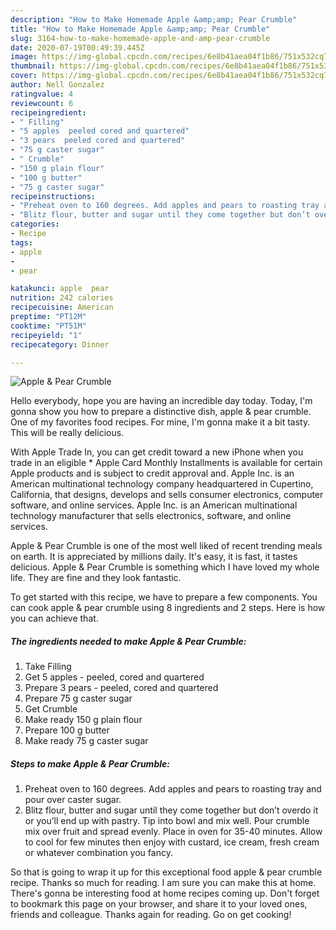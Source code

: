```yaml
---
description: "How to Make Homemade Apple &amp;amp; Pear Crumble"
title: "How to Make Homemade Apple &amp;amp; Pear Crumble"
slug: 3164-how-to-make-homemade-apple-and-amp-pear-crumble
date: 2020-07-19T00:49:39.445Z
image: https://img-global.cpcdn.com/recipes/6e8b41aea04f1b86/751x532cq70/apple-pear-crumble-recipe-main-photo.jpg
thumbnail: https://img-global.cpcdn.com/recipes/6e8b41aea04f1b86/751x532cq70/apple-pear-crumble-recipe-main-photo.jpg
cover: https://img-global.cpcdn.com/recipes/6e8b41aea04f1b86/751x532cq70/apple-pear-crumble-recipe-main-photo.jpg
author: Nell Gonzalez
ratingvalue: 4
reviewcount: 6
recipeingredient:
- " Filling"
- "5 apples  peeled cored and quartered"
- "3 pears  peeled cored and quartered"
- "75 g caster sugar"
- " Crumble"
- "150 g plain flour"
- "100 g butter"
- "75 g caster sugar"
recipeinstructions:
- "Preheat oven to 160 degrees. Add apples and pears to roasting tray and pour over caster sugar."
- "Blitz flour, butter and sugar until they come together but don’t overdo it or you’ll end up with pastry. Tip into bowl and mix well. Pour crumble mix over fruit and spread evenly. Place in oven for 35-40 minutes. Allow to cool for few minutes then enjoy with custard, ice cream, fresh cream or whatever combination you fancy."
categories:
- Recipe
tags:
- apple
- 
- pear

katakunci: apple  pear 
nutrition: 242 calories
recipecuisine: American
preptime: "PT12M"
cooktime: "PT51M"
recipeyield: "1"
recipecategory: Dinner

---
```



![Apple &amp; Pear Crumble](https://img-global.cpcdn.com/recipes/6e8b41aea04f1b86/751x532cq70/apple-pear-crumble-recipe-main-photo.jpg)

Hello everybody, hope you are having an incredible day today. Today, I'm gonna show you how to prepare a distinctive dish, apple &amp; pear crumble. One of my favorites food recipes. For mine, I'm gonna make it a bit tasty. This will be really delicious.

With Apple Trade In, you can get credit toward a new iPhone when you trade in an eligible * Apple Card Monthly Installments is available for certain Apple products and is subject to credit approval and. Apple Inc. is an American multinational technology company headquartered in Cupertino, California, that designs, develops and sells consumer electronics, computer software, and online services. Apple Inc. is an American multinational technology manufacturer that sells electronics, software, and online services.

Apple &amp; Pear Crumble is one of the most well liked of recent trending meals on earth. It is appreciated by millions daily. It's easy, it is fast, it tastes delicious. Apple &amp; Pear Crumble is something which I have loved my whole life. They are fine and they look fantastic.


To get started with this recipe, we have to prepare a few components. You can cook apple &amp; pear crumble using 8 ingredients and 2 steps. Here is how you can achieve that.

<!--inarticleads1-->

##### The ingredients needed to make Apple &amp; Pear Crumble:

1. Take  Filling
1. Get 5 apples - peeled, cored and quartered
1. Prepare 3 pears - peeled, cored and quartered
1. Prepare 75 g caster sugar
1. Get  Crumble
1. Make ready 150 g plain flour
1. Prepare 100 g butter
1. Make ready 75 g caster sugar




<!--inarticleads2-->

##### Steps to make Apple &amp; Pear Crumble:

1. Preheat oven to 160 degrees. Add apples and pears to roasting tray and pour over caster sugar.
1. Blitz flour, butter and sugar until they come together but don’t overdo it or you’ll end up with pastry. Tip into bowl and mix well. Pour crumble mix over fruit and spread evenly. Place in oven for 35-40 minutes. Allow to cool for few minutes then enjoy with custard, ice cream, fresh cream or whatever combination you fancy.




So that is going to wrap it up for this exceptional food apple &amp; pear crumble recipe. Thanks so much for reading. I am sure you can make this at home. There's gonna be interesting food at home recipes coming up. Don't forget to bookmark this page on your browser, and share it to your loved ones, friends and colleague. Thanks again for reading. Go on get cooking!
